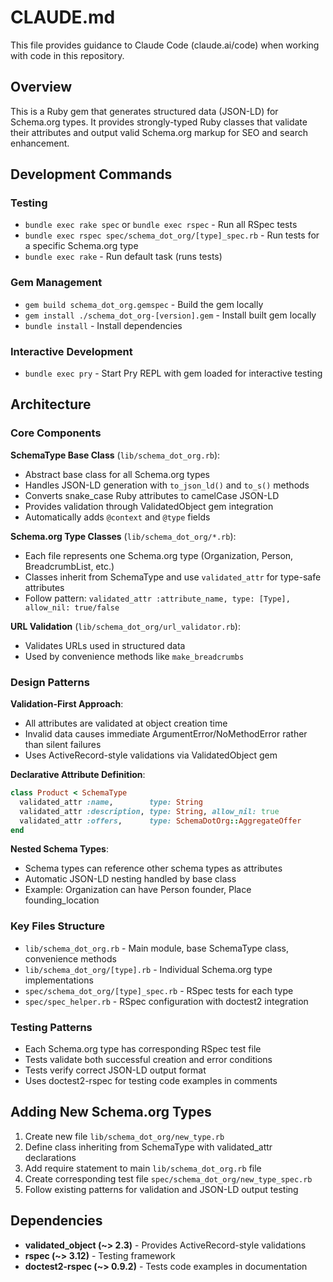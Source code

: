 # CLAUDE.md

This file provides guidance to Claude Code (claude.ai/code) when working with code in this repository.

## Overview

This is a Ruby gem that generates structured data (JSON-LD) for Schema.org types. It provides strongly-typed Ruby classes that validate their attributes and output valid Schema.org markup for SEO and search enhancement.

## Development Commands

### Testing
- `bundle exec rake spec` or `bundle exec rspec` - Run all RSpec tests
- `bundle exec rspec spec/schema_dot_org/[type]_spec.rb` - Run tests for a specific Schema.org type
- `bundle exec rake` - Run default task (runs tests)

### Gem Management  
- `gem build schema_dot_org.gemspec` - Build the gem locally
- `gem install ./schema_dot_org-[version].gem` - Install built gem locally
- `bundle install` - Install dependencies

### Interactive Development
- `bundle exec pry` - Start Pry REPL with gem loaded for interactive testing

## Architecture

### Core Components

**SchemaType Base Class** (`lib/schema_dot_org.rb`):
- Abstract base class for all Schema.org types
- Handles JSON-LD generation with `to_json_ld()` and `to_s()` methods
- Converts snake_case Ruby attributes to camelCase JSON-LD
- Provides validation through ValidatedObject gem integration
- Automatically adds `@context` and `@type` fields

**Schema.org Type Classes** (`lib/schema_dot_org/*.rb`):
- Each file represents one Schema.org type (Organization, Person, BreadcrumbList, etc.)
- Classes inherit from SchemaType and use `validated_attr` for type-safe attributes
- Follow pattern: `validated_attr :attribute_name, type: [Type], allow_nil: true/false`

**URL Validation** (`lib/schema_dot_org/url_validator.rb`):
- Validates URLs used in structured data
- Used by convenience methods like `make_breadcrumbs`

### Design Patterns

**Validation-First Approach**: 
- All attributes are validated at object creation time
- Invalid data causes immediate ArgumentError/NoMethodError rather than silent failures
- Uses ActiveRecord-style validations via ValidatedObject gem

**Declarative Attribute Definition**:
```ruby
class Product < SchemaType
  validated_attr :name,        type: String
  validated_attr :description, type: String, allow_nil: true
  validated_attr :offers,      type: SchemaDotOrg::AggregateOffer
end
```

**Nested Schema Types**:
- Schema types can reference other schema types as attributes
- Automatic JSON-LD nesting handled by base class
- Example: Organization can have Person founder, Place founding_location

### Key Files Structure

- `lib/schema_dot_org.rb` - Main module, base SchemaType class, convenience methods
- `lib/schema_dot_org/[type].rb` - Individual Schema.org type implementations  
- `spec/schema_dot_org/[type]_spec.rb` - RSpec tests for each type
- `spec/spec_helper.rb` - RSpec configuration with doctest2 integration

### Testing Patterns

- Each Schema.org type has corresponding RSpec test file
- Tests validate both successful creation and error conditions
- Tests verify correct JSON-LD output format
- Uses doctest2-rspec for testing code examples in comments

## Adding New Schema.org Types

1. Create new file `lib/schema_dot_org/new_type.rb`
2. Define class inheriting from SchemaType with validated_attr declarations
3. Add require statement to main `lib/schema_dot_org.rb` file
4. Create corresponding test file `spec/schema_dot_org/new_type_spec.rb`
5. Follow existing patterns for validation and JSON-LD output testing

## Dependencies

- **validated_object (~> 2.3)** - Provides ActiveRecord-style validations
- **rspec (~> 3.12)** - Testing framework
- **doctest2-rspec (~> 0.9.2)** - Tests code examples in documentation